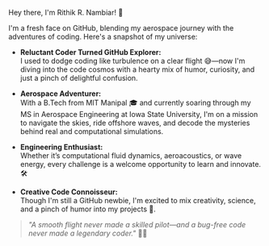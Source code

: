 Hey there, I'm Rithik R. Nambiar! 🚀

I'm a fresh face on GitHub, blending my aerospace journey with the adventures of coding. Here's a snapshot of my universe:

- **Reluctant Coder Turned GitHub Explorer:**  
  I used to dodge coding like turbulence on a clear flight 😅—now I'm diving into the code cosmos with a hearty mix of humor, curiosity, and just a pinch of delightful confusion.

- **Aerospace Adventurer:**  
  With a B.Tech from MIT Manipal 🎓 and currently soaring through my MS in Aerospace Engineering at Iowa State University, I'm on a mission to navigate the skies, ride offshore waves, and decode the mysteries behind real and computational simulations.

- **Engineering Enthusiast:**  
  Whether it’s computational fluid dynamics, aeroacoustics, or wave energy, every challenge is a welcome opportunity to learn and innovate. 🛠️

- **Creative Code Connoisseur:**  
 Though I'm still a GitHub newbie, I'm excited to mix creativity, science, and a pinch of humor into my projects 🌟.

> *"A smooth flight never made a skilled pilot—and a bug-free code never made a legendary coder."* 🎉💫
